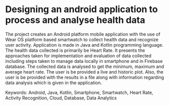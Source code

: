 # Designing an android application to process and analyse health data

The project creates an Android platform mobile application with the use of Wear OS platform based smartwatch to collect health data and recognize user activity. Application is made in Java and Kotlin programming language. The health data
collected is primarily be Heart Rate. It presents the approaches taken for implementation and evaluation of data collected including steps taken to manage data locally in smartphone
and in Firebase database. The collected data is analysed to get the minimum, maximum and average heart rate. The user is be provided a live and historic plot. Also, the user is
be provided with the results in a file along with information regarding data analysis which is given in the application.

Keywords: Android, Java, Kotlin, Smartphone, Smartwatch, Heart Rate, Activity Recognition, Cloud, Database, Data Analytics

